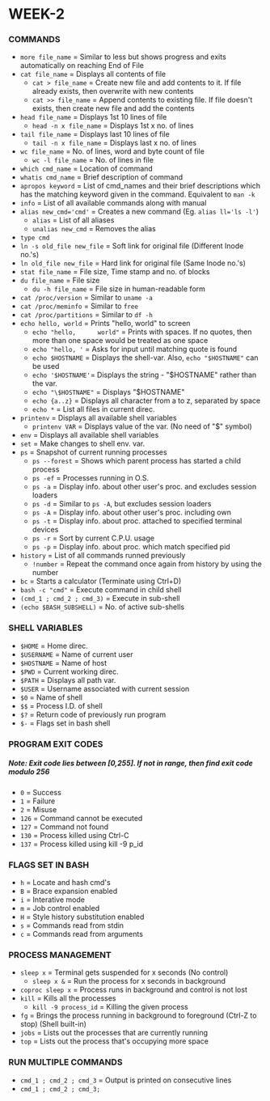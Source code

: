 # WEEK-2

### COMMANDS

- `more file_name` = Similar to less but shows progress and exits automatically on reaching End of File
- `cat file_name` = Displays all contents of file
	* `cat > file_name` = Create new file and add contents to it. If file already exists, then overwrite with new contents
	* `cat >> file_name` = Append contents to existing file. If file doesn't exists, then create new file and add the contents
- `head file_name` = Displays 1st 10 lines of file
	* `head -n x file_name` = Displays 1st x no. of lines
- `tail file_name` = Displays last 10 lines of file
	* `tail -n x file_name` = Displays last x no. of lines
- `wc file_name` = No. of lines, word and byte count of file
	* `wc -l file_name` = No. of lines in file
- `which cmd_name` = Location of command
- `whatis cmd_name` = Brief description of command
- `apropos keyword` = List of cmd_names and their brief descriptions which has the matching keyword given in the command. Equivalent to `man -k`
- `info` = List of all available commands along with manual
- `alias new_cmd='cmd'` = Creates a new command (Eg. `alias ll='ls -l'`)
	* `alias` = List of all aliases
	* `unalias new_cmd` = Removes the alias
- `type cmd`
- `ln -s old_file new_file` = Soft link for original file (Different Inode no.'s)
- `ln old_file new_file` = Hard link for original file (Same Inode no.'s)
- `stat file_name` = File size, Time stamp and no. of blocks
- `du file_name` = File size
	* `du -h file_name` = File size in human-readable form
- `cat /proc/version` = Similar to `uname -a`
- `cat /proc/meminfo` = Similar to `free`
- `cat /proc/partitions` = Similar to `df -h`
- `echo hello, world` = Prints "hello, world" to screen
	* `echo "hello,      world"` = Prints with spaces. If no quotes, then more than one space would be treated as one space
	* `echo "hello, '` = Asks for input until matching quote is found
	* `echo $HOSTNAME` = Displays the shell-var. Also, `echo "$HOSTNAME"` can be used
	* `echo '$HOSTNAME'`= Displays the string - "$HOSTNAME" rather than the var.
	* `echo "\$HOSTNAME"` = Displays "$HOSTNAME"
	* `echo {a..z}` = Displays all character from a to z, separated by space
	* `echo *` = List all files in current direc.
- `printenv` = Displays all available shell variables
	* `printenv VAR` = Displays value of the var. (No need of "$" symbol)
- `env` = Displays all available shell variables
- `set` = Make changes to shell env. var.
- `ps` = Snapshot of current running processes
	* `ps --forest` = Shows which parent process has started a child process
	* `ps -ef` = Processes running in O.S.
	* `ps -a` = Display info. about other user's proc. and excludes session loaders
	* `ps -d` = Similar to `ps -A`, but excludes session loaders
	* `ps -A` = Display info. about other user's proc. including own
	* `ps -t` = Display info. about proc. attached to specified terminal devices
	* `ps -r` = Sort by current C.P.U. usage
	* `ps -p` = Display info. about proc. which match specified pid
- `history` = List of all commands runned previously
	* `!number` = Repeat the command once again from history by using the number
- `bc` = Starts a calculator (Terminate using Ctrl+D)
- `bash -c "cmd"` = Execute command in child shell
- `(cmd_1 ; cmd_2 ; cmd_3)` = Execute in sub-shell
- `(echo $BASH_SUBSHELL)` = No. of active sub-shells



### SHELL VARIABLES

- `$HOME` = Home direc.
- `$USERNAME` = Name of current user
- `$HOSTNAME` = Name of host
- `$PWD` = Current working direc.
- `$PATH` = Displays all path var.
- `$USER` = Username associated with current session
- `$0` = Name of shell
- `$$` = Process I.D. of shell
- `$?` = Return code of previously run program
- `$-` = Flags set in bash shell


### PROGRAM EXIT CODES

##### Note: Exit code lies between [0,255]. If not in range, then find exit code modulo 256

- `0` = Success
- `1` = Failure
- `2` = Misuse
- `126` = Command cannot be executed
- `127` = Command not found
- `130` = Process killed using Ctrl-C
- `137` = Process killed using kill -9 p_id


### FLAGS SET IN BASH

- `h` = Locate and hash cmd's
- `B` = Brace expansion enabled
- `i` = Interative mode
- `m` = Job control enabled
- `H` = Style history substitution enabled
- `s` = Commands read from stdin
- `c` = Commands read from arguments


### PROCESS MANAGEMENT

- `sleep x` = Terminal gets suspended for x seconds (No control)
	* `sleep x &` = Run the process for x seconds in background
- `coproc sleep x` = Process runs in background and control is not lost
- `kill` = Kills all the processes
	* `kill -9 process_id` = Killing the given process
- `fg` = Brings the process running in background to foreground (Ctrl-Z to stop) (Shell built-in)
- `jobs` = Lists out the processes that are currently running
- `top` = Lists out the process that's occupying more space


### RUN MULTIPLE COMMANDS

- `cmd_1 ; cmd_2 ; cmd_3` = Output is printed on consecutive lines
- `cmd_1 ; cmd_2 ; cmd_3;`
